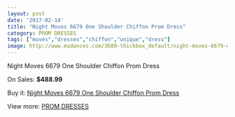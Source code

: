```yaml
---
layout: post
date: '2017-02-14'
title: "Night Moves 6679 One Shoulder Chiffon Prom Dress"
category: PROM DRESSES
tags: ["moves","dresses","chiffon","unique","dress"]
image: http://www.eudances.com/3689-thickbox_default/night-moves-6679-one-shoulder-chiffon-prom-dress.jpg
---
```

Night Moves 6679 One Shoulder Chiffon Prom Dress

On Sales: **$488.99**
<a href="https://www.eudances.com/en/prom-dresses/1232-night-moves-6679-one-shoulder-chiffon-prom-dress.html"><amp-img layout="responsive" width="600" height="600" src="//www.eudances.com/3689-thickbox_default/night-moves-6679-one-shoulder-chiffon-prom-dress.jpg" alt="Night Moves 6679 One Shoulder Chiffon Prom Dress 0" /></a>
<a href="https://www.eudances.com/en/prom-dresses/1232-night-moves-6679-one-shoulder-chiffon-prom-dress.html"><amp-img layout="responsive" width="600" height="600" src="//www.eudances.com/3690-thickbox_default/night-moves-6679-one-shoulder-chiffon-prom-dress.jpg" alt="Night Moves 6679 One Shoulder Chiffon Prom Dress 1" /></a>
<a href="https://www.eudances.com/en/prom-dresses/1232-night-moves-6679-one-shoulder-chiffon-prom-dress.html"><amp-img layout="responsive" width="600" height="600" src="//www.eudances.com/3691-thickbox_default/night-moves-6679-one-shoulder-chiffon-prom-dress.jpg" alt="Night Moves 6679 One Shoulder Chiffon Prom Dress 2" /></a>
<a href="https://www.eudances.com/en/prom-dresses/1232-night-moves-6679-one-shoulder-chiffon-prom-dress.html"><amp-img layout="responsive" width="600" height="600" src="//www.eudances.com/3692-thickbox_default/night-moves-6679-one-shoulder-chiffon-prom-dress.jpg" alt="Night Moves 6679 One Shoulder Chiffon Prom Dress 3" /></a>

Buy it: [Night Moves 6679 One Shoulder Chiffon Prom Dress](https://www.eudances.com/en/prom-dresses/1232-night-moves-6679-one-shoulder-chiffon-prom-dress.html "Night Moves 6679 One Shoulder Chiffon Prom Dress")

View more: [PROM DRESSES](https://www.eudances.com/en/13-prom-dresses "PROM DRESSES")